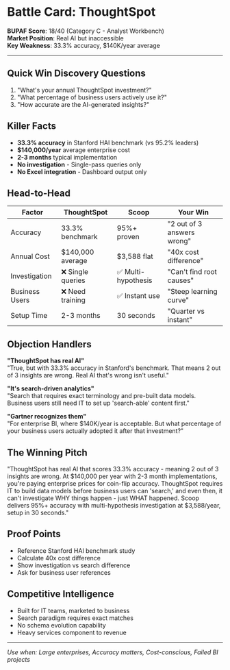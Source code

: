 # Battle Card: ThoughtSpot

**BUPAF Score**: 18/40 (Category C - Analyst Workbench)  
**Market Position**: Real AI but inaccessible  
**Key Weakness**: 33.3% accuracy, $140K/year average

---

## Quick Win Discovery Questions
1. "What's your annual ThoughtSpot investment?"
2. "What percentage of business users actively use it?"
3. "How accurate are the AI-generated insights?"

## Killer Facts
- **33.3% accuracy** in Stanford HAI benchmark (vs 95.2% leaders)
- **$140,000/year** average enterprise cost
- **2-3 months** typical implementation
- **No investigation** - Single-pass queries only
- **No Excel integration** - Dashboard output only

## Head-to-Head

| Factor | ThoughtSpot | Scoop | Your Win |
|--------|-------------|-------|----------|
| Accuracy | 33.3% benchmark | 95%+ proven | "2 out of 3 answers wrong" |
| Annual Cost | $140,000 average | $3,588 flat | "40x cost difference" |
| Investigation | ❌ Single queries | ✅ Multi-hypothesis | "Can't find root causes" |
| Business Users | ❌ Need training | ✅ Instant use | "Steep learning curve" |
| Setup Time | 2-3 months | 30 seconds | "Quarter vs instant" |

## Objection Handlers

**"ThoughtSpot has real AI"**  
"True, but with 33.3% accuracy in Stanford's benchmark. That means 2 out of 3 insights are wrong. Real AI that's wrong isn't useful."

**"It's search-driven analytics"**  
"Search that requires exact terminology and pre-built data models. Business users still need IT to set up 'search-able' content first."

**"Gartner recognizes them"**  
"For enterprise BI, where $140K/year is acceptable. But what percentage of your business users actually adopted it after that investment?"

## The Winning Pitch
"ThoughtSpot has real AI that scores 33.3% accuracy - meaning 2 out of 3 insights are wrong. At $140,000 per year with 2-3 month implementations, you're paying enterprise prices for coin-flip accuracy. ThoughtSpot requires IT to build data models before business users can 'search,' and even then, it can't investigate WHY things happen - just WHAT happened. Scoop delivers 95%+ accuracy with multi-hypothesis investigation at $3,588/year, setup in 30 seconds."

## Proof Points
- Reference Stanford HAI benchmark study
- Calculate 40x cost difference
- Show investigation vs search difference
- Ask for business user references

## Competitive Intelligence
- Built for IT teams, marketed to business
- Search paradigm requires exact matches
- No schema evolution capability
- Heavy services component to revenue

---
*Use when: Large enterprises, Accuracy matters, Cost-conscious, Failed BI projects*